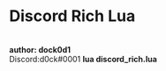 <h1>Discord Rich Lua</h1><br>
<b>author: dock0d1</b><br> Discord:d0ck#0001
<b>lua discord_rich.lua</b>
